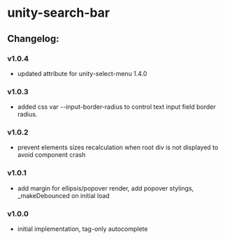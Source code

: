 # unity-search-bar

## Changelog:

### v1.0.4
- updated attribute for unity-select-menu 1.4.0

### v1.0.3
- added css var --input-border-radius to control text input field border radius.

### v1.0.2
- prevent elements sizes recalculation when root div is not displayed to avoid component crash

### v1.0.1
- add margin for ellipsis/popover render, add popover stylings, _makeDebounced on initial load

### v1.0.0
- initial implementation, tag-only autocomplete
